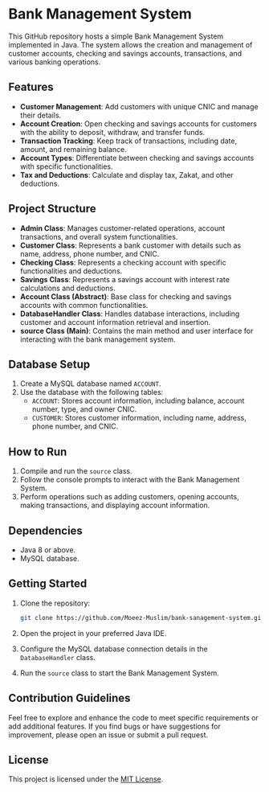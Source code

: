# Bank Management System

This GitHub repository hosts a simple Bank Management System implemented in Java. The system allows the creation and management of customer accounts, checking and savings accounts, transactions, and various banking operations.

## Features

- **Customer Management**: Add customers with unique CNIC and manage their details.
- **Account Creation**: Open checking and savings accounts for customers with the ability to deposit, withdraw, and transfer funds.
- **Transaction Tracking**: Keep track of transactions, including date, amount, and remaining balance.
- **Account Types**: Differentiate between checking and savings accounts with specific functionalities.
- **Tax and Deductions**: Calculate and display tax, Zakat, and other deductions.

## Project Structure

- **Admin Class**: Manages customer-related operations, account transactions, and overall system functionalities.
- **Customer Class**: Represents a bank customer with details such as name, address, phone number, and CNIC.
- **Checking Class**: Represents a checking account with specific functionalities and deductions.
- **Savings Class**: Represents a savings account with interest rate calculations and deductions.
- **Account Class (Abstract)**: Base class for checking and savings accounts with common functionalities.
- **DatabaseHandler Class**: Handles database interactions, including customer and account information retrieval and insertion.
- **source Class (Main)**: Contains the main method and user interface for interacting with the bank management system.

## Database Setup

1. Create a MySQL database named `ACCOUNT`.
2. Use the database with the following tables:
   - `ACCOUNT`: Stores account information, including balance, account number, type, and owner CNIC.
   - `CUSTOMER`: Stores customer information, including name, address, phone number, and CNIC.

## How to Run

1. Compile and run the `source` class.
2. Follow the console prompts to interact with the Bank Management System.
3. Perform operations such as adding customers, opening accounts, making transactions, and displaying account information.

## Dependencies

- Java 8 or above.
- MySQL database.

## Getting Started

1. Clone the repository:

   ```bash
   git clone https://github.com/Moeez-Muslim/bank-sanagement-system.git
   ```

2. Open the project in your preferred Java IDE.

3. Configure the MySQL database connection details in the `DatabaseHandler` class.

4. Run the `source` class to start the Bank Management System.

## Contribution Guidelines

Feel free to explore and enhance the code to meet specific requirements or add additional features. If you find bugs or have suggestions for improvement, please open an issue or submit a pull request.

## License

This project is licensed under the [MIT License](LICENSE).
